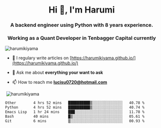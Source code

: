 <h1 align="center">Hi 👋, I'm Harumi</h1>
<h3 align="center">A backend engineer using <b>Python</b> with 8 years experience.</h3>
<h3 align="center">Working as a Quant Developer in <b>Tenbagger Capital</b> currently</h3>

<p align="left"> <img src="https://komarev.com/ghpvc/?username=harumikiyama" alt="harumikiyama" /> </p>


- 📝 I regulary write articles on [https://harumikiyama.github.io/](https://harumikiyama.github.io/)

- 💬 Ask me about **everything your want to ask**

- 📫 How to reach me **lucisu0720@hotmail.com**

<p>&nbsp;<img align="center" src="https://github-readme-stats.vercel.app/api?username=harumikiyama&show_icons=true" alt="harumikiyama" /></p>


<!--START_SECTION:waka-->

```txt
Other        4 hrs 52 mins   ██████████▒░░░░░░░░░░░░░░   40.78 %
Python       4 hrs 52 mins   ██████████▒░░░░░░░░░░░░░░   40.74 %
Emacs Lisp   1 hr 24 mins    ███░░░░░░░░░░░░░░░░░░░░░░   11.78 %
Bash         40 mins         █▒░░░░░░░░░░░░░░░░░░░░░░░   05.61 %
Git          6 mins          ▒░░░░░░░░░░░░░░░░░░░░░░░░   00.93 %
```

<!--END_SECTION:waka-->
